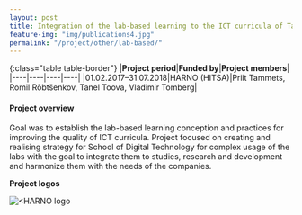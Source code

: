 ```yaml
---
layout: post
title: Integration of the lab-based learning to the ICT curricula of Tallinn University   
feature-img: "img/publications4.jpg"
permalink: "/project/other/lab-based/"
---
```


{:class="table table-border"}
|**Project period**|**Funded by**|**Project members**|
|----|----|----|----|
|01.02.2017–31.07.2018|HARNO (HITSA)|Priit Tammets, Romil Rõbtšenkov, Tanel Toova, Vladimir Tomberg|

#### Project overview
Goal was to establish the lab-based learning conception and practices for improving the quality of ICT curricula. Project focused on creating and realising strategy for School of Digital Technology for complex usage of the labs with the goal to integrate them to studies, research and development and harmonize them with the needs of the companies. 

**Project logos**
<div> 
    <img class="img-fluid-innews" src="{{ '/img/financier_logos/HARNO.jpg' | prepend: site.baseurl }}" alt="<HARNO logo">
</div>